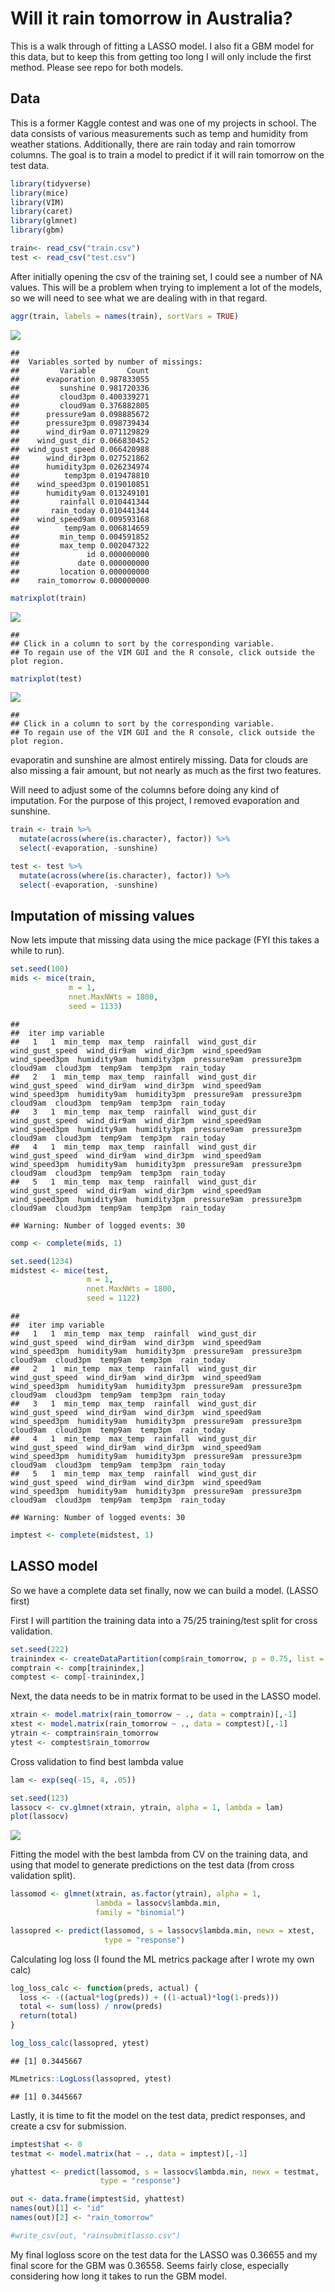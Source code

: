 Will it rain tomorrow in Australia?
================

This is a walk through of fitting a LASSO model. I also fit a GBM model
for this data, but to keep this from getting too long I will only
include the first method. Please see repo for both models.

## Data

This is a former Kaggle contest and was one of my projects in school.
The data consists of various measurements such as temp and humidity from
weather stations. Additionally, there are rain today and rain tomorrow
columns. The goal is to train a model to predict if it will rain
tomorrow on the test data.

``` r
library(tidyverse)
library(mice)
library(VIM)
library(caret)
library(glmnet)
library(gbm)

train<- read_csv("train.csv")
test <- read_csv("test.csv")
```

After initially opening the csv of the training set, I could see a
number of NA values. This will be a problem when trying to implement a
lot of the models, so we will need to see what we are dealing with in
that regard.

``` r
aggr(train, labels = names(train), sortVars = TRUE)
```

![](README_files/figure-gfm/unnamed-chunk-2-1.png)<!-- -->

    ## 
    ##  Variables sorted by number of missings: 
    ##         Variable       Count
    ##      evaporation 0.987833055
    ##         sunshine 0.981720336
    ##         cloud3pm 0.400339271
    ##         cloud9am 0.376882805
    ##      pressure9am 0.098885672
    ##      pressure3pm 0.098739434
    ##      wind_dir9am 0.071129829
    ##    wind_gust_dir 0.066830452
    ##  wind_gust_speed 0.066420988
    ##      wind_dir3pm 0.027521862
    ##      humidity3pm 0.026234974
    ##          temp3pm 0.019478810
    ##    wind_speed3pm 0.019010851
    ##      humidity9am 0.013249101
    ##         rainfall 0.010441344
    ##       rain_today 0.010441344
    ##    wind_speed9am 0.009593168
    ##          temp9am 0.006814659
    ##         min_temp 0.004591852
    ##         max_temp 0.002047322
    ##               id 0.000000000
    ##             date 0.000000000
    ##         location 0.000000000
    ##    rain_tomorrow 0.000000000

``` r
matrixplot(train)
```

![](README_files/figure-gfm/unnamed-chunk-2-2.png)<!-- -->

    ## 
    ## Click in a column to sort by the corresponding variable.
    ## To regain use of the VIM GUI and the R console, click outside the plot region.

``` r
matrixplot(test)
```

![](README_files/figure-gfm/unnamed-chunk-2-3.png)<!-- -->

    ## 
    ## Click in a column to sort by the corresponding variable.
    ## To regain use of the VIM GUI and the R console, click outside the plot region.

evaporatin and sunshine are almost entirely missing. Data for clouds are
also missing a fair amount, but not nearly as much as the first two
features.

Will need to adjust some of the columns before doing any kind of
imputation. For the purpose of this project, I removed evaporation and
sunshine.

``` r
train <- train %>% 
  mutate(across(where(is.character), factor)) %>% 
  select(-evaporation, -sunshine)

test <- test %>% 
  mutate(across(where(is.character), factor)) %>% 
  select(-evaporation, -sunshine)
```

## Imputation of missing values

Now lets impute that missing data using the mice package (FYI this takes
a while to run).

``` r
set.seed(100)
mids <- mice(train,
             m = 1,
             nnet.MaxNWts = 1800,
             seed = 1133)
```

    ## 
    ##  iter imp variable
    ##   1   1  min_temp  max_temp  rainfall  wind_gust_dir  wind_gust_speed  wind_dir9am  wind_dir3pm  wind_speed9am  wind_speed3pm  humidity9am  humidity3pm  pressure9am  pressure3pm  cloud9am  cloud3pm  temp9am  temp3pm  rain_today
    ##   2   1  min_temp  max_temp  rainfall  wind_gust_dir  wind_gust_speed  wind_dir9am  wind_dir3pm  wind_speed9am  wind_speed3pm  humidity9am  humidity3pm  pressure9am  pressure3pm  cloud9am  cloud3pm  temp9am  temp3pm  rain_today
    ##   3   1  min_temp  max_temp  rainfall  wind_gust_dir  wind_gust_speed  wind_dir9am  wind_dir3pm  wind_speed9am  wind_speed3pm  humidity9am  humidity3pm  pressure9am  pressure3pm  cloud9am  cloud3pm  temp9am  temp3pm  rain_today
    ##   4   1  min_temp  max_temp  rainfall  wind_gust_dir  wind_gust_speed  wind_dir9am  wind_dir3pm  wind_speed9am  wind_speed3pm  humidity9am  humidity3pm  pressure9am  pressure3pm  cloud9am  cloud3pm  temp9am  temp3pm  rain_today
    ##   5   1  min_temp  max_temp  rainfall  wind_gust_dir  wind_gust_speed  wind_dir9am  wind_dir3pm  wind_speed9am  wind_speed3pm  humidity9am  humidity3pm  pressure9am  pressure3pm  cloud9am  cloud3pm  temp9am  temp3pm  rain_today

    ## Warning: Number of logged events: 30

``` r
comp <- complete(mids, 1)

set.seed(1234)
midstest <- mice(test,
                 m = 1,
                 nnet.MaxNWts = 1800,
                 seed = 1122)
```

    ## 
    ##  iter imp variable
    ##   1   1  min_temp  max_temp  rainfall  wind_gust_dir  wind_gust_speed  wind_dir9am  wind_dir3pm  wind_speed9am  wind_speed3pm  humidity9am  humidity3pm  pressure9am  pressure3pm  cloud9am  cloud3pm  temp9am  temp3pm  rain_today
    ##   2   1  min_temp  max_temp  rainfall  wind_gust_dir  wind_gust_speed  wind_dir9am  wind_dir3pm  wind_speed9am  wind_speed3pm  humidity9am  humidity3pm  pressure9am  pressure3pm  cloud9am  cloud3pm  temp9am  temp3pm  rain_today
    ##   3   1  min_temp  max_temp  rainfall  wind_gust_dir  wind_gust_speed  wind_dir9am  wind_dir3pm  wind_speed9am  wind_speed3pm  humidity9am  humidity3pm  pressure9am  pressure3pm  cloud9am  cloud3pm  temp9am  temp3pm  rain_today
    ##   4   1  min_temp  max_temp  rainfall  wind_gust_dir  wind_gust_speed  wind_dir9am  wind_dir3pm  wind_speed9am  wind_speed3pm  humidity9am  humidity3pm  pressure9am  pressure3pm  cloud9am  cloud3pm  temp9am  temp3pm  rain_today
    ##   5   1  min_temp  max_temp  rainfall  wind_gust_dir  wind_gust_speed  wind_dir9am  wind_dir3pm  wind_speed9am  wind_speed3pm  humidity9am  humidity3pm  pressure9am  pressure3pm  cloud9am  cloud3pm  temp9am  temp3pm  rain_today

    ## Warning: Number of logged events: 30

``` r
imptest <- complete(midstest, 1)
```

## LASSO model

So we have a complete data set finally, now we can build a model. (LASSO
first)

First I will partition the training data into a 75/25 training/test
split for cross validation.

``` r
set.seed(222)
trainindex <- createDataPartition(comp$rain_tomorrow, p = 0.75, list = FALSE)
comptrain <- comp[trainindex,]
comptest <- comp[-trainindex,]
```

Next, the data needs to be in matrix format to be used in the LASSO
model.

``` r
xtrain <- model.matrix(rain_tomorrow ~ ., data = comptrain)[,-1]
xtest <- model.matrix(rain_tomorrow ~ ., data = comptest)[,-1]
ytrain <- comptrain$rain_tomorrow
ytest <- comptest$rain_tomorrow
```

Cross validation to find best lambda value

``` r
lam <- exp(seq(-15, 4, .05))

set.seed(123)
lassocv <- cv.glmnet(xtrain, ytrain, alpha = 1, lambda = lam)
plot(lassocv)
```

![](README_files/figure-gfm/unnamed-chunk-7-1.png)<!-- -->

Fitting the model with the best lambda from CV on the training data, and
using that model to generate predictions on the test data (from cross
validation split).

``` r
lassomod <- glmnet(xtrain, as.factor(ytrain), alpha = 1, 
                   lambda = lassocv$lambda.min,
                   family = "binomial")

lassopred <- predict(lassomod, s = lassocv$lambda.min, newx = xtest,
                     type = "response")
```

Calculating log loss (I found the ML metrics package after I wrote my
own calc)

``` r
log_loss_calc <- function(preds, actual) {
  loss <- -((actual*log(preds)) + ((1-actual)*log(1-preds)))
  total <- sum(loss) / nrow(preds)
  return(total)
}

log_loss_calc(lassopred, ytest)
```

    ## [1] 0.3445667

``` r
MLmetrics::LogLoss(lassopred, ytest)
```

    ## [1] 0.3445667

Lastly, it is time to fit the model on the test data, predict responses,
and create a csv for submission.

``` r
imptest$hat <- 0
testmat <- model.matrix(hat ~ ., data = imptest)[,-1]

yhattest <- predict(lassomod, s = lassocv$lambda.min, newx = testmat,
                    type = "response")

out <- data.frame(imptest$id, yhattest)
names(out)[1] <- "id"
names(out)[2] <- "rain_tomorrow"

#write_csv(out, "rainsubmitlasso.csv")
```

My final logloss score on the test data for the LASSO was 0.36655 and my
final score for the GBM was 0.36558. Seems fairly close, especially
considering how long it takes to run the GBM model.
